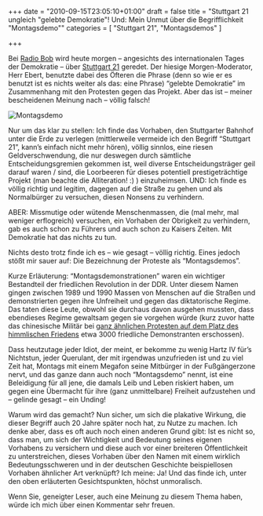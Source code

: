 +++
date = "2010-09-15T23:05:10+01:00"
draft = false
title = "Stuttgart 21 ungleich \"gelebte Demokratie\"! Und: Mein Unmut über die Begrifflichkeit \"Montagsdemo\""
categories = [ "Stuttgart 21", "Montagsdemos" ]

+++

[1]: http://www.radiobob.de/
[2]: http://www.zeit.de/2010/11/WOS-Stuttgart
[3]: http://de.wikipedia.org/wiki/Tian%27anmen-Massaker#Arbeiterbewegung

Bei [Radio Bob][1] wird heute morgen – angesichts des internationalen Tages der Demokratie – über [Stuttgart 21][2] geredet. Der hiesige Morgen-Moderator, Herr Ebert, benutzte dabei des Öfteren die Phrase (denn so wie er es benutzt ist es nichts weiter als das: eine Phrase) “gelebte Demokratie” im Zusammenhang mit den Protesten gegen das Projekt. Aber das ist – meiner bescheidenen Meinung nach – völlig falsch!

<!--more-->

![Montagsdemo](/images/montagsdemo.jpg)

Nur um das klar zu stellen: Ich finde das Vorhaben, den Stuttgarter Bahnhof unter die Erde zu verlegen (mittlerweile vermeide ich den Begriff “Stuttgart 21”, kann’s einfach nicht mehr hören), völlig sinnlos, eine riesen Geldverschwendung, die nur deswegen durch sämtliche Entscheidungsgremien gekommen ist, weil diverse Entscheidungsträger geil darauf waren / sind, die Loorbeeren für dieses potentiell prestigeträchtige Projekt (man beachte die Alliteration! :) ) einzuheimsen. UND: Ich finde es völlig richtig und legitim, dagegen auf die Straße zu gehen und als Normalbürger zu versuchen, diesen Nonsens zu verhindern.

ABER: Missmutige oder wütende Menschenmassen, die (mal mehr, mal weniger erflogreich) versuchen, ein Vorhaben der Obrigkeit zu verhindern, gab es auch schon zu Führers und auch schon zu Kaisers Zeiten. Mit Demokratie hat das nichts zu tun.

Nichts desto trotz finde ich es – wie gesagt – völlig richtig. Eines jedoch stößt mir sauer auf: Die Bezeichnung der Proteste als “Montagsdemos”.

Kurze Erläuterung: “Montagsdemonstrationen” waren ein wichtiger Bestandteil der friedlichen Revolution in der DDR. Unter diesem Namen gingen zwischen 1989 und 1990 Massen von Menschen auf die Straßen und demonstrierten gegen ihre Unfreiheit und gegen das diktatorische Regime. Das taten diese Leute, obwohl sie durchaus davon ausgehen mussten, dass ebendieses Regime gewaltsam gegen sie vorgehen würde (kurz zuvor hatte das chinesische Militär bei [ganz ähnlichen Protesten auf dem Platz des himmlischen Friedens][3] etwa 3000 friedliche Demonstranten erschossen).

Dass heutzutage jeder Idiot, der meint, er bekomme zu wenig Hartz IV für’s Nichtstun, jeder Querulant, der mit irgendwas unzufrieden ist und zu viel Zeit hat, Montags mit einem Megafon seine Mitbürger in der Fußgängerzone nervt, und das ganze dann auch noch “Montagsdemo” nennt, ist eine Beleidigung für all jene, die damals Leib und Leben riskiert haben, um gegen eine Übermacht für ihre (ganz unmittelbare) Freiheit aufzustehen und – gelinde gesagt – ein Unding!

Warum wird das gemacht? Nun sicher, um sich die plakative Wirkung, die dieser Begriff auch 20 Jahre später noch hat, zu Nutze zu machen. Ich denke aber, dass es oft auch noch einen anderen Grund gibt: Ist es nicht so, dass man, um sich der Wichtigkeit und Bedeutung seines eigenen Vorhabens zu versichern und diese auch vor einer breiteren Öffentlichkeit zu unterstreichen, dieses Vorhaben über den Namen mit einem wirklich Bedeutungsschweren und in der deutschen Geschichte beispiellosen Vorhaben ähnlicher Art verknüpft? Ich meine: Ja! Und das finde ich, unter den oben erläuterten Gesichtspunkten, höchst unmoralisch.

Wenn Sie, geneigter Leser, auch eine Meinung zu diesem Thema haben, würde ich mich über einen Kommentar sehr freuen.
